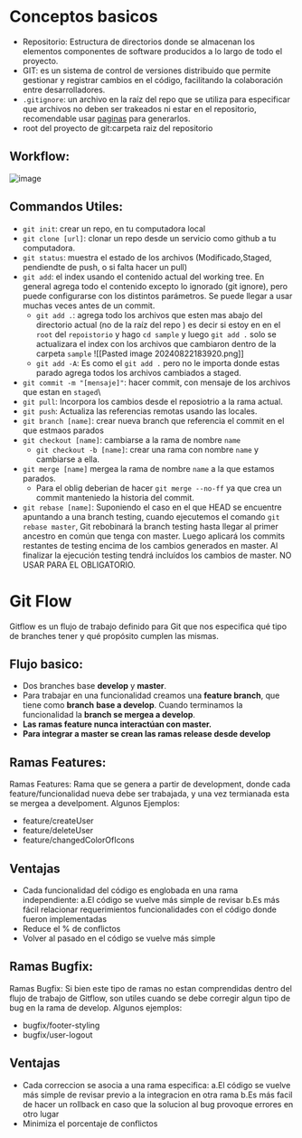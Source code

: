 # Conceptos basicos
-  Repositorio: Estructura de directorios donde se almacenan los elementos componentes de software producidos a lo largo de todo el proyecto.
- GIT: es un sistema de control de versiones distribuido que permite gestionar y registrar cambios en el código, facilitando la colaboración entre desarrolladores.
-  `.gitignore`: un archivo en la raíz del repo que se utiliza para especificar que archivos no deben ser trakeados ni estar en el repositorio, recomendable usar [paginas](gitignore.io) para generarlos.
-  root del proyecto de git:carpeta raiz del repositorio
## Workflow:
![image](https://github.com/user-attachments/assets/ac2fb236-bfb1-4481-83e6-cdf27759be13)

## Commandos Utiles:
- `git init`: crear un repo, en tu computadora local
- `git clone [url]`: clonar un repo desde un servicio como github a tu computadora.
- `git status`: muestra el estado de los archivos (Modificado,Staged, pendiendte de push, o si falta hacer un pull)
- `git add`: el index usando el contenido actual del working tree. En general agrega todo el contenido excepto lo ignorado (git ignore), pero puede configurarse con los distintos parámetros. Se puede llegar a usar muchas veces antes de un commit.
	- `git add .`: agrega todo los archivos que esten mas abajo del directorio actual (no de la raíz del repo ) es decir si estoy en en el `root` del `repoistorio` y hago `cd sample`  y luego `git add .` solo se actualizara el index con los archivos que cambiaron dentro de la carpeta `sample` ![[Pasted image 20240822183920.png]]
	- `git add -A`: Es como el `git add .` pero no le importa donde estas parado agrega todos los archivos cambiados a staged.
- `git commit -m "[mensaje]"`: hacer commit, con mensaje de los archivos que estan en `staged`\
- `git pull`:  Incorpora los cambios desde el reposiotrio a la rama actual.
- `git push`:  Actualiza las referencias remotas usando las locales.
- `git branch [name]`: crear nueva branch que referencia el commit en el que estmaos parados
- `git checkout [name]`:  cambiarse a la rama de nombre `name`
	- `git checkout -b [name]`:  crear una rama con nombre `name` y cambiarse a ella.
- `git merge [name]` mergea la rama de nombre `name` a la que estamos parados.
	- Para el oblig deberian de hacer `git merge --no-ff` ya que crea un commit manteniedo la historia del commit.
- `git rebase [name]`: Suponiendo el caso en el que HEAD se encuentre apuntando a una branch testing, cuando ejecutemos el comando `git rebase master`, Git rebobinará la branch testing hasta llegar al primer ancestro en común que tenga con master. Luego aplicará los commits restantes de testing encima de los cambios generados en master. Al finalizar la ejecución testing tendrá incluídos los cambios de master. NO USAR PARA EL OBLIGATORIO.

# Git Flow
Gitflow es un flujo de trabajo definido para Git que nos especifica qué tipo de branches tener y qué propósito cumplen las mismas.
## Flujo basico:
- Dos branches base **develop** y **master**.
- Para trabajar en una funcionalidad creamos una **feature branch**, que tiene como **branch** **base a develop**. Cuando terminamos la funcionalidad la **branch se mergea a develop**.
- **Las ramas feature nunca interactúan con master.**
- **Para integrar a master se crean las ramas release desde develop**

## Ramas Features:
Ramas Features: Rama que se genera a partir de development, donde cada feature/funcionalidad nueva debe ser trabajada, y una vez termianada esta se mergea a develpoment. Algunos Ejemplos:
- feature/createUser
- feature/deleteUser
- feature/changedColorOfIcons

## Ventajas
- Cada funcionalidad del código es englobada en una rama independiente:
	a.El código se vuelve más simple de revisar
	b.Es más fácil relacionar requerimientos funcionalidades con el código donde fueron implementadas
- Reduce el % de conflictos
- Volver al pasado en el código se vuelve más simple

## Ramas Bugfix:
Ramas Bugfix: Si bien este tipo de ramas no estan comprendidas dentro del flujo de trabajo de Gitflow, son utiles cuando se
debe corregir algun tipo de bug en la rama de develop. Algunos ejemplos:
- bugfix/footer-styling
- bugfix/user-logout

## Ventajas
- Cada correccion se asocia a una rama especifica:
	a.El código se vuelve más simple de revisar previo a la integracion en otra rama
	b.Es más facil de hacer un rollback en caso que la solucion al bug provoque errores en otro lugar
- Minimiza el porcentaje de conflictos